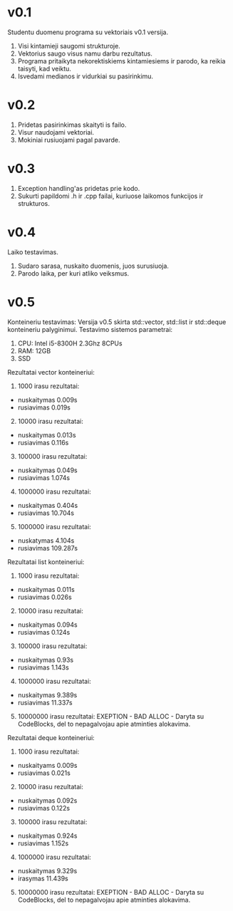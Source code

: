 # v0.1
Studentu duomenu programa su vektoriais v0.1 versija.
1. Visi kintamieji saugomi strukturoje.
2. Vektorius saugo visus namu darbu rezultatus.
3. Programa pritaikyta nekorektiskiems kintamiesiems ir parodo, ka reikia taisyti, kad veiktu.
4. Isvedami medianos ir vidurkiai su pasirinkimu.
#  v0.2
1. Pridetas pasirinkimas skaityti is failo.
2. Visur naudojami vektoriai.
3. Mokiniai rusiuojami pagal pavarde.
# v0.3
1. Exception handling'as pridetas prie kodo.
2. Sukurti papildomi .h ir .cpp failai, kuriuose laikomos funkcijos ir strukturos.
# v0.4
Laiko testavimas.
1. Sudaro sarasa, nuskaito duomenis, juos surusiuoja.
2. Parodo laika, per kuri atliko veiksmus.
# v0.5 
Konteineriu testavimas:
Versija v0.5 skirta std::vector, std::list ir std::deque konteineriu palyginimui.
Testavimo sistemos parametrai:
1. CPU: Intel i5-8300H 2.3Ghz 8CPUs
2. RAM: 12GB
3. SSD

Rezultatai vector konteineriui:
  1. 1000 irasu rezultatai:
  - nuskaitymas 0.009s
  - rusiavimas 0.019s
  2. 10000 irasu rezultatai:
  - nuskaitymas 0.013s
  - rusiavimas 0.116s
  3. 100000 irasu rezultatai:
  - nuskaitymas 0.049s
  - rusiavimas 1.074s
  4. 1000000 irasu rezultatai:
  - nuskaitymas 0.404s
  - rusiavimas 10.704s
  5. 1000000 irasu rezultatai:
  - nuskatymas 4.104s
  - rusiavimas 109.287s
  
Rezultatai list konteineriui:
  1. 1000 irasu rezultatai:
  - nuskaitymas 0.011s
  - rusiavimas 0.026s
  2. 10000 irasu rezultatai:
  - nuskaitymas 0.094s
  - rusiavimas  0.124s
  3. 100000 irasu rezultatai:
  - nuskaitymas 0.93s
  - rusiavimas 1.143s
  4. 1000000 irasu rezultatai:
  - nuskaitymas 9.389s
  - rusiavimas 11.337s
  5. 10000000 irasu rezultatai:
  EXEPTION - BAD ALLOC - Daryta su CodeBlocks, del to nepagalvojau apie atminties alokavima.
 
 Rezultatai deque konteineriui:
   1. 1000 irasu rezultatai:
   - nuskaityams 0.009s
   - rusiavimas 0.021s
   2. 10000 irasu rezultatai:
   - nuskaitymas 0.092s
   - rusiavimas 0.122s
   3. 100000 irasu rezultatai:
   - nuskaitymas 0.924s
   - rusiavimas 1.152s
   4. 1000000 irasu rezultatai:
   - nuskaitymas 9.329s
   - irasymas 11.439s
   5. 10000000 irasu rezultatai:
   EXEPTION - BAD ALLOC - Daryta su CodeBlocks, del to nepagalvojau apie atminties alokavima.
